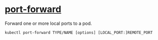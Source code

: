 # [port-forward](https://kubernetes.io/docs/reference/generated/kubectl/kubectl-commands#port-forward)

Forward one or more local ports to a pod.

`kubectl port-forward TYPE/NAME [options] [LOCAL_PORT:]REMOTE_PORT`
